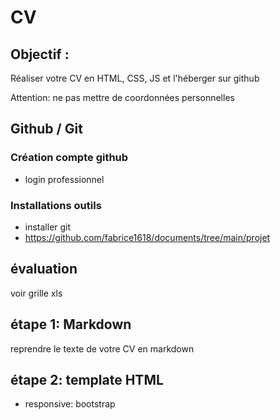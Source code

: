 # CV

## Objectif :
Réaliser votre CV en HTML, CSS, JS et l'héberger sur github

Attention: ne pas mettre de coordonnées personnelles

## Github / Git

### Création compte github
- login professionnel

### Installations outils

- installer git
- https://github.com/fabrice1618/documents/tree/main/projet

## évaluation

voir grille xls

## étape 1: Markdown

reprendre le texte de votre CV en markdown

## étape 2: template HTML

- responsive: bootstrap
